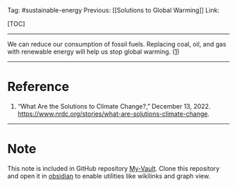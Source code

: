 Tag: #sustainable-energy 
Previous: [[Solutions to Global Warming]]
Link: 

[TOC]

---

We can reduce our consumption of fossil fuels. Replacing coal, oil, and gas with renewable energy will help us stop global warming. (<u>1</u>)

---

# Reference

1. “What Are the Solutions to Climate Change?,” December 13, 2022. https://www.nrdc.org/stories/what-are-solutions-climate-change.

---

# Note

This note is included in GitHub repository [My-Vault](https://github.com/LittleD3092/My-Vault.git). Clone this repository and open it in [obsidian](https://obsidian.md/) to enable utilities like wikilinks and graph view.